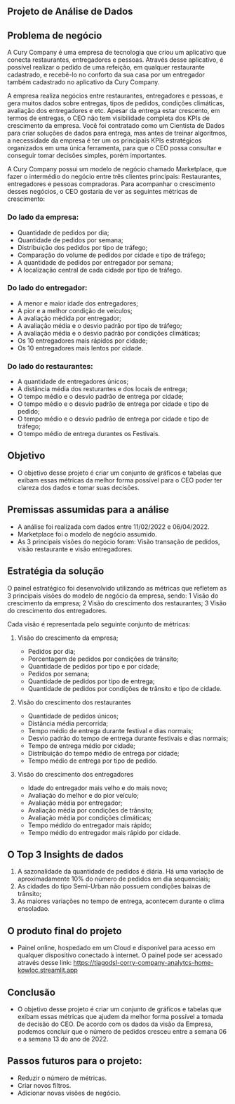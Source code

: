 ## Projeto de Análise de Dados 

## Problema de negócio

  A Cury Company é uma empresa de tecnologia que criou um aplicativo que conecta restaurantes, entregadores e pessoas.
Através desse aplicativo, é possível realizar o pedido de uma refeição, em qualquer restaurante cadastrado, e recebê-lo no conforto da sua casa por um entregador também cadastrado no aplicativo da Cury Company.

  A empresa realiza negócios entre restaurantes, entregadores e pessoas, e gera muitos dados sobre entregas, tipos de pedidos, condições climáticas, avaliação dos entregadores e etc. Apesar da entrega estar crescento, em termos de entregas, o CEO não tem visibilidade completa dos KPIs de crescimento da empresa.
Você foi contratado como um Cientista de Dados para criar soluções de dados para entrega, mas antes de treinar algoritmos, a necessidade da empresa é ter um os principais KPIs estratégicos organizados em uma única ferramenta, para que o CEO possa consultar e conseguir tomar decisões simples, porém importantes.

  A Cury Company possui um modelo de negócio chamado Marketplace, que fazer o intermédio do negócio entre três clientes principais: Restaurantes, entregadores e pessoas compradoras. Para acompanhar o crescimento desses negócios, o CEO gostaria de ver as seguintes métricas de crescimento:

### Do lado da empresa:
- Quantidade de pedidos por dia;
-	Quantidade de pedidos por semana;
-	Distribuição dos pedidos por tipo de tráfego;
- Comparação do volume de pedidos por cidade e tipo de tráfego;
-	A quantidade de pedidos por entregador por semana;
-	A localização central de cada cidade por tipo de tráfego.

### Do lado do entregador:
-	A menor e maior idade dos entregadores;
-	A pior e a melhor condição de veículos;
-	A avaliação médida por entregador;
-	A avaliação média e o desvio padrão por tipo de tráfego;
-	A avaliação média e o desvio padrão por condições climáticas;
-	Os 10 entregadores mais rápidos por cidade;
- Os 10 entregadores mais lentos por cidade.

### Do lado do restaurantes:
-	A quantidade de entregadores únicos;
-	A distância média dos resturantes e dos locais de entrega;
-	O tempo médio e o desvio padrão de entrega por cidade;
-	O tempo médio e o desvio padrão de entrega por cidade e tipo de pedido;
-	O tempo médio e o desvio padrão de entrega por cidade e tipo de tráfego;
-	O tempo médio de entrega durantes os Festivais.
  
## Objetivo

 - O objetivo desse projeto é criar um conjunto de gráficos e tabelas que exibam essas métricas da melhor forma possível para o CEO poder ter clareza dos dados e tomar suas decisões.

## Premissas assumidas para a análise
-	A análise foi realizada com dados entre 11/02/2022 e 06/04/2022.
-	Marketplace foi o modelo de negócio assumido.
-	As 3 principais visões do negócio foram: Visão transação de pedidos, visão restaurante e visão entregadores.

## Estratégia da solução
O painel estratégico foi desenvolvido utilizando as métricas que refletem as 3 principais visões do modelo de negócio da empresa, sendo:
	1	Visão do crescimento da empresa;
	2	Visão do crescimento dos restaurantes;
	3	Visão do crescimento dos entregadores.
  
Cada visão é representada pelo seguinte conjunto de métricas:
1. Visão do crescimento da empresa;
	- Pedidos por dia;
	- Porcentagem de pedidos por condições de trânsito;
	- Quantidade de pedidos por tipo e por cidade;
	- Pedidos por semana;
	- Quantidade de pedidos por tipo de entrega;
	- Quantidade de pedidos por condições de trânsito e tipo de cidade.
  
2. Visão do crescimento dos restaurantes
	- Quantidade de pedidos únicos;
	- Distância média percorrida;
	- Tempo médio de entrega durante festival e dias normais;
	- Desvio padrão do tempo de entrega durante festivais e dias normais;
	- Tempo de entrega médio por cidade;
	- Distribuição do tempo médio de entrega por cidade;
	- Tempo médio de entrega por tipo de pedido.
  
3. Visão do crescimento dos entregadores
	- Idade do entregador mais velho e do mais novo;
	- Avaliação do melhor e do pior veículo;
	- Avaliação média por entregador;
	- Avaliação média por condições de trânsito;
	- Avaliação média por condições climáticas;
	- Tempo médido do entregador mais rápido;
	- Tempo médio do entregador mais rápido por cidade.

## O Top 3 Insights de dados
1.	A sazonalidade da quantidade de pedidos é diária. Há uma variação de aproximadamente 10% do número de pedidos em dia sequenciais;
2.	As cidades do tipo Semi-Urban não possuem condições baixas de trânsito;
3.  As maiores variações no tempo de entrega, acontecem durante o clima ensoladao.

## O produto final do projeto
- Painel online, hospedado em um Cloud e disponível para acesso em qualquer dispositivo conectado à internet.
O painel pode ser acessado através desse link: https://tiagodsl-corry-company-analytcs-home-kowloc.streamlit.app

## Conclusão
- O objetivo desse projeto é criar um conjunto de gráficos e tabelas que exibam essas métricas que ajudem da melhor forma possível a tomada de decisão do CEO.
De acordo com os dados da visão da Empresa, podemos concluir que o número de pedidos cresceu entre a semana 06 e a semana 13 do ano de 2022.

## Passos futuros para o projeto:
-	Reduzir o número de métricas.
-	Criar novos filtros.
-	Adicionar novas visões de negócio.
